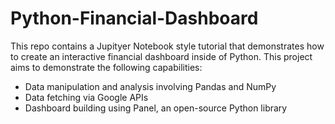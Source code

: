 # Python-Financial-Dashboard

This repo contains a Jupityer Notebook style tutorial that demonstrates how to create an interactive financial dashboard inside of Python. This project aims to demonstrate the following capabilities:
 - Data manipulation and analysis involving Pandas and NumPy
 - Data fetching via Google APIs
 - Dashboard building using Panel, an open-source Python library
